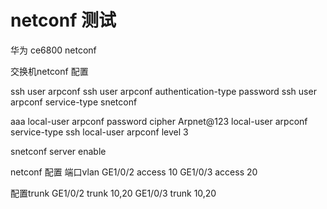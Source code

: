 # netconf 测试

华为 ce6800 netconf

交换机netconf 配置

ssh user arpconf
ssh user arpconf authentication-type password
ssh user arpconf service-type snetconf

aaa
  local-user arpconf password cipher Arpnet@123
  local-user arpconf service-type ssh
  local-user arpconf level 3

snetconf server enable



netconf 配置 
端口vlan 
<config xmlns:xc="urn:ietf:params:xml:ns:netconf:base:1.0">
      <ethernet xmlns="http://www.huawei.com/netconf/vrp/huawei-ethernet">
        <ethernetIfs>
          <ethernetIf>
            <ifName>GE1/0/2</ifName>
            <l2Attribute xc:operation="create">
              <linkType>access</linkType>
              <pvid>10</pvid>
            </l2Attribute>
          </ethernetIf>
          <ethernetIf>
            <ifName>GE1/0/3</ifName>
            <l2Attribute xc:operation="create">
              <linkType>access</linkType>
              <pvid>20</pvid>
            </l2Attribute>
          </ethernetIf>
        </ethernetIfs>
      </ethernet>
    </config>

配置trunk
<config xmlns:xc="urn:ietf:params:xml:ns:netconf:base:1.0">
      <ethernet xmlns="http://www.huawei.com/netconf/vrp/huawei-ethernet">
        <ethernetIfs>
          <ethernetIf>
            <ifName>GE1/0/2</ifName>
            <l2Attribute xc:operation="create">
              <linkType>trunk</linkType>
              <trunkVlans>10,20</trunkVlans>
            </l2Attribute>
          </ethernetIf>
          <ethernetIf>
            <ifName>GE1/0/3</ifName>
            <l2Attribute xc:operation="create">
              <linkType>trunk</linkType>
              <trunkVlans>10,20</trunkVlans>
            </l2Attribute>
          </ethernetIf>
        </ethernetIfs>
      </ethernet>
    </config>
